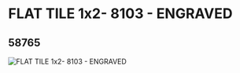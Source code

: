 # FLAT TILE 1x2- 8103 - ENGRAVED
## 58765
![FLAT TILE 1x2- 8103 - ENGRAVED](https://lc-www-live-s.legocdn.com/media/bricks/5/2/4501225.jpg)
